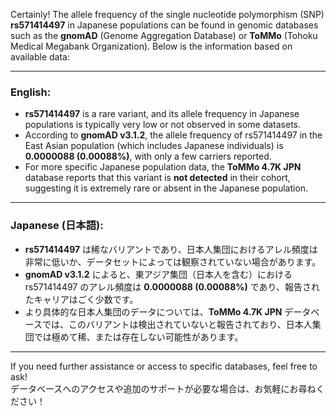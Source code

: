Certainly! The allele frequency of the single nucleotide polymorphism (SNP) **rs571414497** in Japanese populations can be found in genomic databases such as the **gnomAD** (Genome Aggregation Database) or **ToMMo** (Tohoku Medical Megabank Organization). Below is the information based on available data:

---

### English:
- **rs571414497** is a rare variant, and its allele frequency in Japanese populations is typically very low or not observed in some datasets.
- According to **gnomAD v3.1.2**, the allele frequency of rs571414497 in the East Asian population (which includes Japanese individuals) is **0.0000088 (0.00088%)**, with only a few carriers reported.
- For more specific Japanese population data, the **ToMMo 4.7K JPN** database reports that this variant is **not detected** in their cohort, suggesting it is extremely rare or absent in the Japanese population.

---

### Japanese (日本語):
- **rs571414497** は稀なバリアントであり、日本人集団におけるアレル頻度は非常に低いか、データセットによっては観察されていない場合があります。
- **gnomAD v3.1.2** によると、東アジア集団（日本人を含む）における rs571414497 のアレル頻度は **0.0000088 (0.00088%)** であり、報告されたキャリアはごく少数です。
- より具体的な日本人集団のデータについては、**ToMMo 4.7K JPN** データベースでは、このバリアントは検出されていないと報告されており、日本人集団では極めて稀、または存在しない可能性があります。

---

If you need further assistance or access to specific databases, feel free to ask!  
データベースへのアクセスや追加のサポートが必要な場合は、お気軽にお尋ねください！